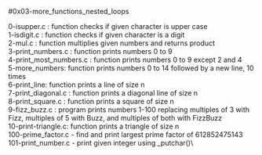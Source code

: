#0x03-more_functions_nested_loops

0-isupper.c : function checks if given character is upper case\
1-isdigit.c : function checks if given character is a digit\
2-mul.c : function multiplies given numbers and returns product\
3-print_numbers.c : function prints numbers 0 to 9\
4-print_most_numbers.c : function prints numbers 0 to 9 except 2 and 4\
5-more_numbers: function prints numbers 0 to 14 followed by a new line, 10 times\
6-print_line: function prints a line of size n\
7-print_diagonal.c : function prints a diagonal line of size n\
8-print_square.c : function prints a square of size n\
9-fizz_buzz.c : program prints numbers 1-100 replacing multiples of 3 with Fizz, multiples of 5 with Buzz, and multiples of both with FizzBuzz\
10-print-triangle.c: function prints a triangle of size n\
100-prime_factor.c - find and print largest prime factor of 612852475143\
101-print_number.c - print given integer using _putchar()\
